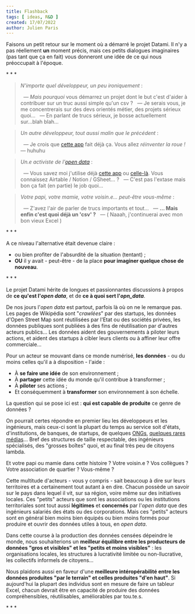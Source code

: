 ```yaml
---
title: Flashback
tags: [ ideas, R&D ]
created: 17/07/2022
author: Julien Paris
---
```


Faisons un petit retour sur le moment où a démarré le projet Datami. Il n'y a pas réellement **un** moment précis, mais ces petits dialogues imaginaires (pas tant que ça en fait) vous donneront une idée de ce qui nous préoccupait à l'époque.

<p class="has-text-centered mt-3 mb-4">
  * * *
</p>

> _N'importe quel développeur, un peu ironiquement_ :
>
> &nbsp; — _Mais pourquoi_ vous démarrez un projet dont le but c'est d'aider à contribuer sur un truc aussi simple qu'un csv ?
> &nbsp; — Je serais vous, je me concentrerais sur des devs orientés métier, des projets sérieux quoi...
> &nbsp; — En parlant de trucs sérieux, je bosse actuellement sur...blah blah...

> _Un autre développeur, tout aussi malin que le précédent_ :
>
> &nbsp; — Je crois que [cette app](/benchmark) fait déjà ça. Vous allez _réinventer la roue !_
> &nbsp; — huhuhu
<!-- > &nbsp;&nbsp;&nbsp;&nbsp;&nbsp;&nbsp; _( ...engineers )_ -->

> _Un.e activiste de l'[open data](https://okfn.org/opendata/)_ :
>
> &nbsp; — Vous savez moi j'utilise déjà [cette app](/benchmark) ou [celle-là](/benchmark). Vous connaissez Airtable / Notion / GSheet... ?
> &nbsp; — C'est pas l'extase mais bon ça fait (en partie) le job quoi...

> _Votre papi, votre mamie, votre voisin.e... peut-être vous-même_ :
>
> &nbsp; — Z'avez l'air de parler de trucs importants et tout...
> &nbsp; — **... Mais enfin c'est quoi déjà un 'csv' ?**
> &nbsp; — ( Naaah, j'continuerai avec mon bon vieux Excel )

<p class="has-text-centered mt-3 mb-4">
  * * *
</p>

A ce niveau l'alternative était devenue claire :

- ou bien profiter de l'absurdité de la situation (tentant) ;
- **OU** il y avait - peut-être - de la place **pour imaginer quelque chose de nouveau**.

<p class="has-text-centered mt-3 mb-4">
  * * *
</p>

<!-- 🚧  &nbsp; `Redaction in progress...` -->

Le projet Datami hérite de longues et passionnantes discussions à propos de **ce qu'est l'_open data_**, et de **ce à quoi sert l'_opn_data_**.

De nos jours l'_open data_ est partout, parfois là où on ne le remarque pas. Les pages de Wikipédia sont "_crawlées_" par des startups, les données d'Open Street Map sont réutilisées par l'Etat ou des sociétés privées, les données publiques sont publiées à des fins de réutilisation par d'autres acteurs publics... Les données aident des gouvernements à piloter leurs actions, et aident des startups à cibler leurs clients ou à affiner leur offre commerciale...

Pour un acteur se mouvant dans ce monde numérisé, **les données** - ou du moins celles qu'il a à disposition - l'aide :

- À **se faire une idée** de son environnement ;
- À **partager** cette idée du monde qu'il contribue à transformer ;
- À **piloter** ses actions ;
- Et conséquemment à **transformer** son environnement à son échelle.

La question qui se pose ici est : **qui est capable de produite** ce genre de données ?

On pourrait certes répondre en premier lieu les développeurs et les ingénieurs, mais ceux-ci sont la plupart du temps au service soit d'états, d'institutions, de banques, de startups, de quelques [ONGs](https://www.openstreetmap.org), [quelques rares médias](https://www.icij.org/)... Bref des structures de taille respectable, des ingénieurs spécialisés, des "grosses boîtes" quoi, et au final très peu de citoyens lambda.

Et votre papi ou mamie dans cette histoire ? Votre voisin.e ? Vos collègues ? Votre association de quartier ? Vous-même ?

Cette multitude d'acteurs - vous y compris - sait beaucoup à dire sur leurs territoires et a certainement tout autant à en dire. Chacun possède un savoir sur le pays dans lequel il vit, sur sa région, voire même sur des initiatives locales. Ces "petits" acteurs que sont les associations ou les institutions territoriales sont tout aussi **légitimes** et **concernés** par l'_open data_ que des ingénieurs salariés des états ou des corporations. Mais ces "petits" acteurs sont en général bien moins bien équipés ou bien moins formés pour produire et ouvrir des données utiles à tous, en _open data_.

Dans cette course à la production des données censées dépeindre le monde, nous souhaiterions un **meilleur équilibre entre les producteurs de données "gros et visibles" et les "petits et moins visibles"** : les organisations locales, les structures à lucrativité limitée ou non-llucrative, les collectifs informels de citoyens...

Nous plaidons aussi en faveur d'une **meilleure intéropérabilité entre les données produites "par le terrain" et celles produites "d'en haut"**. Si aujourd'hui la plupart des individus sont en mesure de faire un tableur Excel, chacun devrait être en capacité de produire des données compréhensibles, réutilisables, améliorables par tou.te.s.

<p class="has-text-centered mt-6 mb-0">
  * * *
</p>
